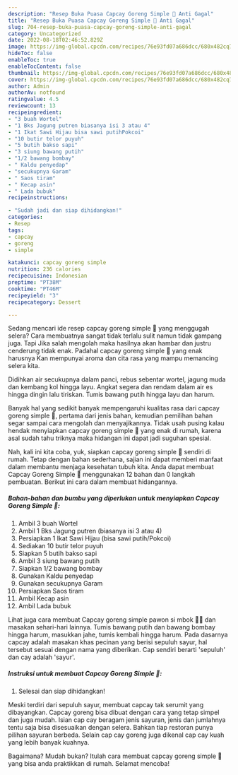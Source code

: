 ```yaml
---
description: "Resep Buka Puasa Capcay Goreng Simple 🥗 Anti Gagal"
title: "Resep Buka Puasa Capcay Goreng Simple 🥗 Anti Gagal"
slug: 704-resep-buka-puasa-capcay-goreng-simple-anti-gagal
category: Uncategorized
date: 2022-08-18T02:46:52.829Z
image: https://img-global.cpcdn.com/recipes/76e93fd07a686dcc/680x482cq70/capcay-goreng-simple-foto-resep-utama.jpg
hideToc: false
enableToc: true
enableTocContent: false
thumbnail: https://img-global.cpcdn.com/recipes/76e93fd07a686dcc/680x482cq70/capcay-goreng-simple-foto-resep-utama.jpg
cover: https://img-global.cpcdn.com/recipes/76e93fd07a686dcc/680x482cq70/capcay-goreng-simple-foto-resep-utama.jpg
author: Admin
authorAv: notfound
ratingvalue: 4.5
reviewcount: 13
recipeingredient:
- "3 buah Wortel"
- "1 Bks Jagung putren biasanya isi 3 atau 4"
- "1 Ikat Sawi Hijau bisa sawi putihPokcoi"
- "10 butir telor puyuh"
- "5 butih bakso sapi"
- "3 siung bawang putih"
- "1/2 bawang bombay"
- " Kaldu penyedap"
- "secukupnya Garam"
- " Saos tiram"
- " Kecap asin"
- " Lada bubuk"
recipeinstructions:

- "Sudah jadi dan siap dihidangkan!"
categories:
- Resep
tags:
- capcay
- goreng
- simple

katakunci: capcay goreng simple 
nutrition: 236 calories
recipecuisine: Indonesian
preptime: "PT38M"
cooktime: "PT46M"
recipeyield: "3"
recipecategory: Dessert

---
```



Sedang mencari ide resep capcay goreng simple 🥗 yang menggugah selera? Cara membuatnya sangat tidak terlalu sulit namun tidak gampang juga. Tapi Jika salah mengolah maka hasilnya akan hambar dan justru cenderung tidak enak. Padahal capcay goreng simple 🥗 yang enak harusnya Kan mempunyai aroma dan cita rasa yang mampu memancing selera kita.


Didihkan air secukupnya dalam panci, rebus sebentar wortel, jagung muda dan kembang kol hingga layu. Angkat segera dan rendam dalam air es hingga dingin lalu tiriskan. Tumis bawang putih hingga layu dan harum.

Banyak hal yang sedikit banyak mempengaruhi kualitas rasa dari capcay goreng simple 🥗, pertama dari jenis bahan, kemudian pemilihan bahan segar sampai cara mengolah dan menyajikannya. Tidak usah pusing kalau hendak menyiapkan capcay goreng simple 🥗 yang enak di rumah, karena asal sudah tahu triknya maka hidangan ini dapat jadi suguhan spesial.


Nah, kali ini kita coba, yuk, siapkan capcay goreng simple 🥗 sendiri di rumah. Tetap dengan bahan sederhana, sajian ini dapat memberi manfaat dalam membantu menjaga kesehatan tubuh kita. Anda dapat membuat Capcay Goreng Simple 🥗 menggunakan 12 bahan dan 0 langkah pembuatan. Berikut ini cara dalam membuat hidangannya.

<!--inarticleads1-->

##### Bahan-bahan dan bumbu yang diperlukan untuk menyiapkan Capcay Goreng Simple 🥗:

1. Ambil 3 buah Wortel
1. Ambil 1 Bks Jagung putren (biasanya isi 3 atau 4)
1. Persiapkan 1 Ikat Sawi Hijau (bisa sawi putih/Pokcoi)
1. Sediakan 10 butir telor puyuh
1. Siapkan 5 butih bakso sapi
1. Ambil 3 siung bawang putih
1. Siapkan 1/2 bawang bombay
1. Gunakan  Kaldu penyedap
1. Gunakan secukupnya Garam
1. Persiapkan  Saos tiram
1. Ambil  Kecap asin
1. Ambil  Lada bubuk


Lihat juga cara membuat Capcay goreng simple pawon si mbok 🥦🥬 dan masakan sehari-hari lainnya. Tumis bawang putih dan bawang bombay hingga harum, masukkan jahe, tumis kembali hingga harum. Pada dasarnya capcay adalah masakan khas pecinan yang berisi sepuluh sayur, hal tersebut sesuai dengan nama yang diberikan. Cap sendiri berarti &#39;sepuluh&#39; dan cay adalah &#39;sayur&#39;. 

<!--inarticleads2-->

##### Instruksi untuk membuat Capcay Goreng Simple 🥗:


1. Selesai dan siap dihidangkan!

Meski terdiri dari sepuluh sayur, membuat capcay tak serumit yang dibayangkan. Capcay goreng bisa dibuat dengan cara yang tetap simpel dan juga mudah. Isian cap cay beragam jenis sayuran, jenis dan jumlahnya tentu saja bisa disesuaikan dengan selera. Bahkan tiap restoran punya pilihan sayuran berbeda. Selain cap cay goreng juga dikenal cap cay kuah yang lebih banyak kuahnya. 

Bagaimana? Mudah bukan? Itulah cara membuat capcay goreng simple 🥗 yang bisa anda praktikkan di rumah. Selamat mencoba!
